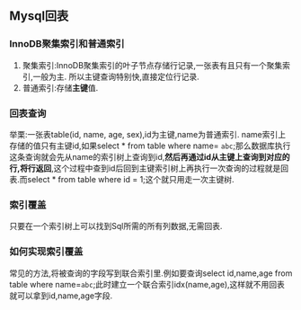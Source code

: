 ## Mysql回表

### InnoDB聚集索引和普通索引
1. 聚集索引:InnoDB聚集索引的叶子节点存储行记录,一张表有且只有一个聚集索引,一般为主. 所以主键查询特别快,直接定位行记录.
2. 普通索引:存储**主键**值.  

### 回表查询
举栗:一张表table(id, name, age, sex),id为主键,name为普通索引.
name索引上存储的值只有主键id,如果select * from table where name= `abc`;那么数据库执行这条查询就会先从name的索引树上查询到id,**然后再通过id从主键上查询到对应的行,将行返回**,这个过程中查到id后回到主键索引树上再执行一次查询的过程就是回表.而select * from table where id = 1;这个就只用走一次主键树.

### 索引覆盖
只要在一个索引树上可以找到Sql所需的所有列数据,无需回表.

### 如何实现索引覆盖
常见的方法,将被查询的字段写到联合索引里.例如要查询select id,name,age from table where name=`abc`;此时建立一个联合索引idx(name,age),这样就不用回表就可以拿到id,name,age字段.
